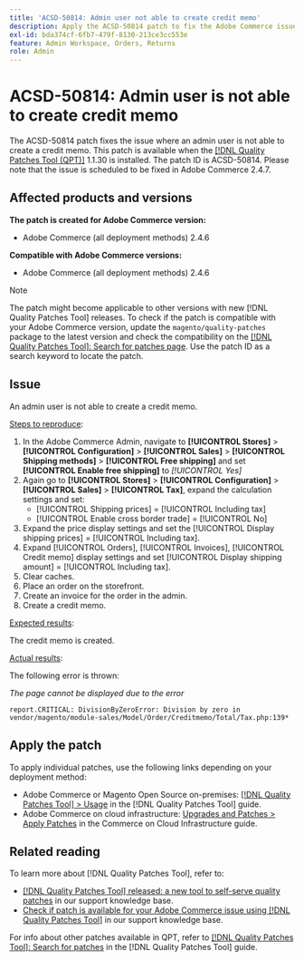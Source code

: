```yaml
---
title: 'ACSD-50814: Admin user not able to create credit memo'
description: Apply the ACSD-50814 patch to fix the Adobe Commerce issue where an admin user is not able to create a credit memo.
exl-id: bda374cf-6fb7-479f-8130-213ce3cc553e
feature: Admin Workspace, Orders, Returns
role: Admin
---
```

# ACSD-50814: Admin user is not able to create credit memo

The ACSD-50814 patch fixes the issue where an admin user is not able to create a credit memo. This patch is available when the [[!DNL Quality Patches Tool (QPT)]](/help/announcements/adobe-commerce-announcements/magento-quality-patches-released-new-tool-to-self-serve-quality-patches.md) 1.1.30 is installed. The patch ID is ACSD-50814. Please note that the issue is scheduled to be fixed in Adobe Commerce 2.4.7.

## Affected products and versions

**The patch is created for Adobe Commerce version:**

* Adobe Commerce (all deployment methods) 2.4.6

**Compatible with Adobe Commerce versions:**

* Adobe Commerce (all deployment methods) 2.4.6

>[!NOTE]
>
>The patch might become applicable to other versions with new [!DNL Quality Patches Tool] releases. To check if the patch is compatible with your Adobe Commerce version, update the `magento/quality-patches` package to the latest version and check the compatibility on the [[!DNL Quality Patches Tool]: Search for patches page](https://experienceleague.adobe.com/tools/commerce-quality-patches/index.html). Use the patch ID as a search keyword to locate the patch.

## Issue

An admin user is not able to create a credit memo.

<u>Steps to reproduce</u>:

1. In the Adobe Commerce Admin, navigate to **[!UICONTROL Stores]** > **[!UICONTROL Configuration]** > **[!UICONTROL Sales]** > **[!UICONTROL Shipping methods]** > **[!UICONTROL Free shipping]** and set **[!UICONTROL Enable free shipping]** to *[!UICONTROL Yes]*
1. Again go to **[!UICONTROL Stores]** > **[!UICONTROL Configuration]** > **[!UICONTROL Sales]** > **[!UICONTROL Tax]**, expand the calculation settings and set:
    * [!UICONTROL Shipping prices] = [!UICONTROL Including tax]
    * [!UICONTROL Enable cross border trade] = [!UICONTROL No]
1. Expand the price display settings and set the [!UICONTROL Display shipping prices] = [!UICONTROL Including tax].
1. Expand [!UICONTROL Orders], [!UICONTROL Invoices], [!UICONTROL Credit memo] display settings and set [!UICONTROL Display shipping amount] = [!UICONTROL Including tax].
1. Clear caches.
1. Place an order on the storefront.
1. Create an invoice for the order in the admin.
1. Create a credit memo.

<u>Expected results</u>:

The credit memo is created.

<u>Actual results</u>:

The following error is thrown:

*The page cannot be displayed due to the error*

```
report.CRITICAL: DivisionByZeroError: Division by zero in vendor/magento/module-sales/Model/Order/Creditmemo/Total/Tax.php:139*
```

## Apply the patch

To apply individual patches, use the following links depending on your deployment method:

* Adobe Commerce or Magento Open Source on-premises: [[!DNL Quality Patches Tool] > Usage](https://experienceleague.adobe.com/docs/commerce-operations/tools/quality-patches-tool/usage.html) in the [!DNL Quality Patches Tool] guide.
* Adobe Commerce on cloud infrastructure: [Upgrades and Patches > Apply Patches](https://experienceleague.adobe.com/docs/commerce-cloud-service/user-guide/develop/upgrade/apply-patches.html) in the Commerce on Cloud Infrastructure guide.

## Related reading

To learn more about [!DNL Quality Patches Tool], refer to:

* [[!DNL Quality Patches Tool] released: a new tool to self-serve quality patches](/help/announcements/adobe-commerce-announcements/magento-quality-patches-released-new-tool-to-self-serve-quality-patches.md) in our support knowledge base.
* [Check if patch is available for your Adobe Commerce issue using [!DNL Quality Patches Tool]](/help/support-tools/patches-available-in-qpt-tool/check-patch-for-magento-issue-with-magento-quality-patches.md) in our support knowledge base.

For info about other patches available in QPT, refer to [[!DNL Quality Patches Tool]: Search for patches](https://experienceleague.adobe.com/tools/commerce-quality-patches/index.html) in the [!DNL Quality Patches Tool] guide.
